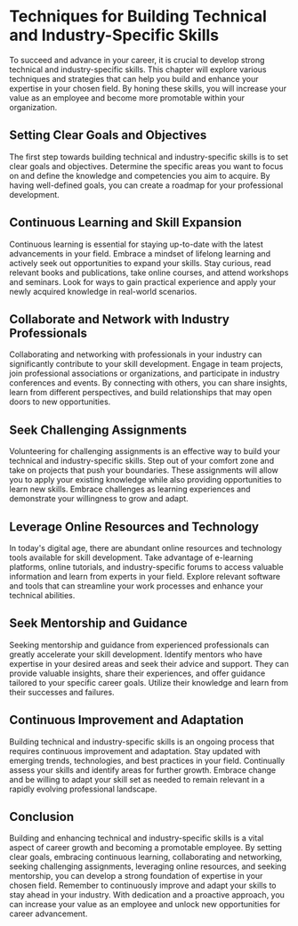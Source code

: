 # Techniques for Building Technical and Industry-Specific Skills

To succeed and advance in your career, it is crucial to develop strong technical and industry-specific skills. This chapter will explore various techniques and strategies that can help you build and enhance your expertise in your chosen field. By honing these skills, you will increase your value as an employee and become more promotable within your organization.

## Setting Clear Goals and Objectives

The first step towards building technical and industry-specific skills is to set clear goals and objectives. Determine the specific areas you want to focus on and define the knowledge and competencies you aim to acquire. By having well-defined goals, you can create a roadmap for your professional development.

## Continuous Learning and Skill Expansion

Continuous learning is essential for staying up-to-date with the latest advancements in your field. Embrace a mindset of lifelong learning and actively seek out opportunities to expand your skills. Stay curious, read relevant books and publications, take online courses, and attend workshops and seminars. Look for ways to gain practical experience and apply your newly acquired knowledge in real-world scenarios.

## Collaborate and Network with Industry Professionals

Collaborating and networking with professionals in your industry can significantly contribute to your skill development. Engage in team projects, join professional associations or organizations, and participate in industry conferences and events. By connecting with others, you can share insights, learn from different perspectives, and build relationships that may open doors to new opportunities.

## Seek Challenging Assignments

Volunteering for challenging assignments is an effective way to build your technical and industry-specific skills. Step out of your comfort zone and take on projects that push your boundaries. These assignments will allow you to apply your existing knowledge while also providing opportunities to learn new skills. Embrace challenges as learning experiences and demonstrate your willingness to grow and adapt.

## Leverage Online Resources and Technology

In today's digital age, there are abundant online resources and technology tools available for skill development. Take advantage of e-learning platforms, online tutorials, and industry-specific forums to access valuable information and learn from experts in your field. Explore relevant software and tools that can streamline your work processes and enhance your technical abilities.

## Seek Mentorship and Guidance

Seeking mentorship and guidance from experienced professionals can greatly accelerate your skill development. Identify mentors who have expertise in your desired areas and seek their advice and support. They can provide valuable insights, share their experiences, and offer guidance tailored to your specific career goals. Utilize their knowledge and learn from their successes and failures.

## Continuous Improvement and Adaptation

Building technical and industry-specific skills is an ongoing process that requires continuous improvement and adaptation. Stay updated with emerging trends, technologies, and best practices in your field. Continually assess your skills and identify areas for further growth. Embrace change and be willing to adapt your skill set as needed to remain relevant in a rapidly evolving professional landscape.

## Conclusion

Building and enhancing technical and industry-specific skills is a vital aspect of career growth and becoming a promotable employee. By setting clear goals, embracing continuous learning, collaborating and networking, seeking challenging assignments, leveraging online resources, and seeking mentorship, you can develop a strong foundation of expertise in your chosen field. Remember to continuously improve and adapt your skills to stay ahead in your industry. With dedication and a proactive approach, you can increase your value as an employee and unlock new opportunities for career advancement.
